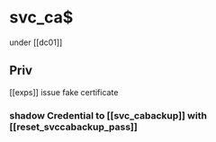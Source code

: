 # svc_ca$

under [[dc01]]

## Priv

[[exps]] issue fake certificate

### shadow Credential to [[svc_cabackup]] with [[reset_svccabackup_pass]] 

